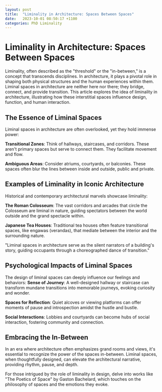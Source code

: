 ```yaml
---
layout: post
title:  "Liminality in Architecture: Spaces Between Spaces"
date:   2023-10-01 08:50:17 +1100
categories: PhD Liminality
---
```


# Liminality in Architecture: Spaces Between Spaces

Liminality, often described as the "threshold" or the "in-between," is a concept that transcends disciplines. In architecture, it plays a pivotal role in shaping both physical structures and the human experiences within them. Liminal spaces in architecture are neither here nor there; they bridge, connect, and provide transition. This article explores the idea of liminality in architecture, illustrating how these interstitial spaces influence design, function, and human interaction.

## The Essence of Liminal Spaces

Liminal spaces in architecture are often overlooked, yet they hold immense power:

**Transitional Zones**: Think of hallways, staircases, and corridors. These aren't primary spaces but serve to connect them. They facilitate movement and flow.

**Ambiguous Areas**: Consider atriums, courtyards, or balconies. These spaces often blur the lines between inside and outside, public and private.

## Examples of Liminality in Iconic Architecture

Historical and contemporary architectural marvels showcase liminality:

**The Roman Colosseum**: The vast corridors and arcades that circle the Colosseum are liminal in nature, guiding spectators between the world outside and the grand spectacle within.

**Japanese Tea Houses**: Traditional tea houses often feature transitional spaces, like engawas (verandas), that mediate between the interior and the surrounding nature.

"Liminal spaces in architecture serve as the silent narrators of a building's story, guiding occupants through a choreographed dance of transition."


## Psychological Impacts of Liminal Spaces

The design of liminal spaces can deeply influence our feelings and behaviors:
   **Sense of Journey**: A well-designed hallway or staircase can transform mundane transitions into memorable journeys, evoking curiosity and wonder.

  **Spaces for Reflection**: Quiet alcoves or viewing platforms can offer moments of pause and introspection amidst the hustle and bustle.

  **Social Interactions**: Lobbies and courtyards can become hubs of social interaction, fostering community and connection.

## Embracing the In-Between

In an era where architecture often emphasizes grand rooms and views, it's essential to recognize the power of the spaces in-between. Liminal spaces, when thoughtfully designed, can elevate the architectural narrative, providing rhythm, pause, and depth.

For those intrigued by the role of liminality in design, delve into works like "The Poetics of Space" by Gaston Bachelard, which touches on the philosophy of spaces and the emotions they evoke.
